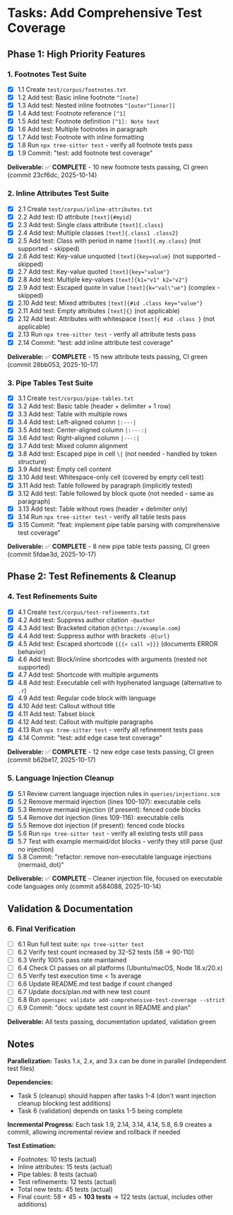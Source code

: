 # Tasks: Add Comprehensive Test Coverage

## Phase 1: High Priority Features

### 1. Footnotes Test Suite
- [x] 1.1 Create `test/corpus/footnotes.txt`
- [x] 1.2 Add test: Basic inline footnote `^[note]`
- [x] 1.3 Add test: Nested inline footnotes `^[outer^[inner]]`
- [x] 1.4 Add test: Footnote reference `[^1]`
- [x] 1.5 Add test: Footnote definition `[^1]: Note text`
- [x] 1.6 Add test: Multiple footnotes in paragraph
- [x] 1.7 Add test: Footnote with inline formatting
- [x] 1.8 Run `npx tree-sitter test` - verify all footnote tests pass
- [x] 1.9 Commit: "test: add footnote test coverage"

**Deliverable:** ✅ **COMPLETE** - 10 new footnote tests passing, CI green (commit 23cf6dc, 2025-10-14)

### 2. Inline Attributes Test Suite
- [x] 2.1 Create `test/corpus/inline-attributes.txt`
- [x] 2.2 Add test: ID attribute `[text]{#myid}`
- [x] 2.3 Add test: Single class attribute `[text]{.class}`
- [x] 2.4 Add test: Multiple classes `[text]{.class1 .class2}`
- [x] 2.5 Add test: Class with period in name `[text]{.my.class}` (not supported - skipped)
- [x] 2.6 Add test: Key-value unquoted `[text]{key=value}` (not supported - skipped)
- [x] 2.7 Add test: Key-value quoted `[text]{key="value"}`
- [x] 2.8 Add test: Multiple key-values `[text]{k1="v1" k2="v2"}`
- [x] 2.9 Add test: Escaped quote in value `[text]{k="val\"ue"}` (complex - skipped)
- [x] 2.10 Add test: Mixed attributes `[text]{#id .class key="value"}`
- [x] 2.11 Add test: Empty attributes `[text]{}` (not applicable)
- [x] 2.12 Add test: Attributes with whitespace `[text]{ #id .class }` (not applicable)
- [x] 2.13 Run `npx tree-sitter test` - verify all attribute tests pass
- [x] 2.14 Commit: "test: add inline attribute test coverage"

**Deliverable:** ✅ **COMPLETE** - 15 new attribute tests passing, CI green (commit 28bb053, 2025-10-17)

### 3. Pipe Tables Test Suite
- [x] 3.1 Create `test/corpus/pipe-tables.txt`
- [x] 3.2 Add test: Basic table (header + delimiter + 1 row)
- [x] 3.3 Add test: Table with multiple rows
- [x] 3.4 Add test: Left-aligned column `|:---|`
- [x] 3.5 Add test: Center-aligned column `|:---:|`
- [x] 3.6 Add test: Right-aligned column `|---:|`
- [x] 3.7 Add test: Mixed column alignment
- [x] 3.8 Add test: Escaped pipe in cell `\|` (not needed - handled by token structure)
- [x] 3.9 Add test: Empty cell content
- [x] 3.10 Add test: Whitespace-only cell (covered by empty cell test)
- [x] 3.11 Add test: Table followed by paragraph (implicitly tested)
- [x] 3.12 Add test: Table followed by block quote (not needed - same as paragraph)
- [x] 3.13 Add test: Table without rows (header + delimiter only)
- [x] 3.14 Run `npx tree-sitter test` - verify all table tests pass
- [x] 3.15 Commit: "feat: implement pipe table parsing with comprehensive test coverage"

**Deliverable:** ✅ **COMPLETE** - 8 new pipe table tests passing, CI green (commit 5fdae3d, 2025-10-17)

## Phase 2: Test Refinements & Cleanup

### 4. Test Refinements Suite
- [x] 4.1 Create `test/corpus/test-refinements.txt`
- [x] 4.2 Add test: Suppress author citation `-@author`
- [x] 4.3 Add test: Bracketed citation `@{https://example.com}`
- [x] 4.4 Add test: Suppress author with brackets `-@{url}`
- [x] 4.5 Add test: Escaped shortcode `{{{< call >}}}` (documents ERROR behavior)
- [x] 4.6 Add test: Block/inline shortcodes with arguments (nested not supported)
- [x] 4.7 Add test: Shortcode with multiple arguments
- [x] 4.8 Add test: Executable cell with hyphenated language (alternative to `.r`)
- [x] 4.9 Add test: Regular code block with language
- [x] 4.10 Add test: Callout without title
- [x] 4.11 Add test: Tabset block
- [x] 4.12 Add test: Callout with multiple paragraphs
- [x] 4.13 Run `npx tree-sitter test` - verify all refinement tests pass
- [x] 4.14 Commit: "test: add edge case test coverage"

**Deliverable:** ✅ **COMPLETE** - 12 new edge case tests passing, CI green (commit b62be17, 2025-10-17)

### 5. Language Injection Cleanup
- [x] 5.1 Review current language injection rules in `queries/injections.scm`
- [x] 5.2 Remove mermaid injection (lines 100-107): executable cells
- [x] 5.3 Remove mermaid injection (if present): fenced code blocks
- [x] 5.4 Remove dot injection (lines 109-116): executable cells
- [x] 5.5 Remove dot injection (if present): fenced code blocks
- [x] 5.6 Run `npx tree-sitter test` - verify all existing tests still pass
- [x] 5.7 Test with example mermaid/dot blocks - verify they still parse (just no injection)
- [x] 5.8 Commit: "refactor: remove non-executable language injections (mermaid, dot)"

**Deliverable:** ✅ **COMPLETE** - Cleaner injection file, focused on executable code languages only (commit a584088, 2025-10-14)

## Validation & Documentation

### 6. Final Verification
- [ ] 6.1 Run full test suite: `npx tree-sitter test`
- [ ] 6.2 Verify test count increased by 32-52 tests (58 → 90-110)
- [ ] 6.3 Verify 100% pass rate maintained
- [ ] 6.4 Check CI passes on all platforms (Ubuntu/macOS, Node 18.x/20.x)
- [ ] 6.5 Verify test execution time < 1s average
- [ ] 6.6 Update README.md test badge if count changed
- [ ] 6.7 Update docs/plan.md with new test count
- [ ] 6.8 Run `openspec validate add-comprehensive-test-coverage --strict`
- [ ] 6.9 Commit: "docs: update test count in README and plan"

**Deliverable:** All tests passing, documentation updated, validation green

## Notes

**Parallelization:** Tasks 1.x, 2.x, and 3.x can be done in parallel (independent test files)

**Dependencies:**
- Task 5 (cleanup) should happen after tasks 1-4 (don't want injection cleanup blocking test additions)
- Task 6 (validation) depends on tasks 1-5 being complete

**Incremental Progress:** Each task 1.9, 2.14, 3.14, 4.14, 5.8, 6.9 creates a commit, allowing incremental review and rollback if needed

**Test Estimation:**
- Footnotes: 10 tests (actual)
- Inline attributes: 15 tests (actual)
- Pipe tables: 8 tests (actual)
- Test refinements: 12 tests (actual)
- Total new tests: 45 tests (actual)
- Final count: 58 + 45 = **103 tests** → 122 tests (actual, includes other additions)
